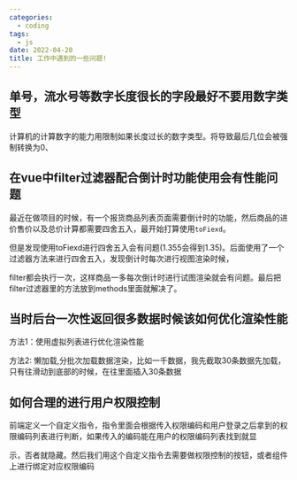 ```yaml
---
categories:
  - coding
tags:
  - js
date: 2022-04-20
title: 工作中遇到的一些问题!
---
```


## 单号，流水号等数字长度很长的字段最好不要用数字类型

计算机的计算数字的能力用限制如果长度过长的数字类型。将导致最后几位会被强制转换为0、

## 在vue中filter过滤器配合倒计时功能使用会有性能问题

最近在做项目的时候，有一个报货商品列表页面需要倒计时的功能，然后商品的进价售价以及总价计算都需要四舍五入，最开始打算使用`toFiexd`。

但是发现使用toFiexd进行四舍五入会有问题(1.355会得到1.35)。后面使用了一个过滤器方法来进行四舍五入，发现倒计时每次进行视图渲染时候，

filter都会执行一次，这样商品一多每次倒计时进行试图渲染就会有问题。最后把filter过滤器里的方法放到methods里面就解决了。


## 当时后台一次性返回很多数据时候该如何优化渲染性能

方法1：使用虚拟列表进行优化渲染性能

方法2: 懒加载,分批次加载数据渲染，比如一千数据，我先截取30条数据先加载，只有往滑动到底部的时候，在往里面插入30条数据

## 如何合理的进行用户权限控制

前端定义一个自定义指令，指令里面会根据传入权限编码和用户登录之后拿到的权限编码列表进行判断，如果传入的编码能在用户的权限编码列表找到就显

示，否者就隐藏。然后我们用这个自定义指令去需要做权限控制的按钮，或者组件上进行绑定对应权限编码

